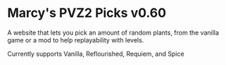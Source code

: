 # Marcy's PVZ2 Picks v0.60

A website that lets you pick an amount of random plants, from the vanilla game or a mod to help replayability with levels.

Currently supports Vanilla, Reflourished, Requiem, and Spice
